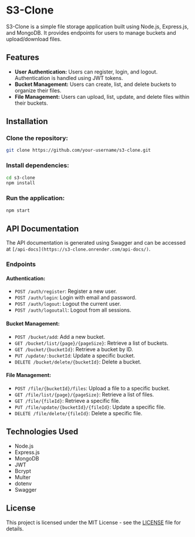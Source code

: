 # S3-Clone

S3-Clone is a simple file storage application built using Node.js, Express.js, and MongoDB. It provides endpoints for users to manage buckets and upload/download files.

## Features

- **User Authentication:** Users can register, login, and logout. Authentication is handled using JWT tokens.
- **Bucket Management:** Users can create, list, and delete buckets to organize their files.
- **File Management:** Users can upload, list, update, and delete files within their buckets.

## Installation

### Clone the repository:

```bash
git clone https://github.com/your-username/s3-clone.git
```
### Install dependencies:

```bash
cd s3-clone
npm install
```

### Run the application:
```bash
npm start
```

## API Documentation

The API documentation is generated using Swagger and can be accessed at `[/api-docs](https://s3-clone.onrender.com/api-docs/)`.

### Endpoints

#### Authentication:

- `POST /auth/register`: Register a new user.
- `POST /auth/login`: Login with email and password.
- `POST /auth/logout`: Logout the current user.
- `POST /auth/logoutall`: Logout from all sessions.

#### Bucket Management:

- `POST /bucket/add`: Add a new bucket.
- `GET /bucket/list/{page}/{pageSize}`: Retrieve a list of buckets.
- `GET /bucket/{bucketId}`: Retrieve a bucket by ID.
- `PUT /update/:bucketId`: Update a specific bucket.
- `DELETE /bucket/delete/{bucketId}`: Delete a bucket.

#### File Management:

- `POST /file/{bucketId}/files`: Upload a file to a specific bucket.
- `GET /file/list/{page}/{pageSize}`: Retrieve a list of files.
- `GET /file/{fileId}`: Retrieve a specific file.
- `PUT /file/update/{bucketId}/{fileId}`: Update a specific file.
- `DELETE /file/delete/{fileId}`: Delete a specific file.

## Technologies Used

- Node.js
- Express.js
- MongoDB
- JWT
- Bcrypt
- Multer
- dotenv
- Swagger

## License

This project is licensed under the MIT License - see the [LICENSE](LICENSE) file for details.
